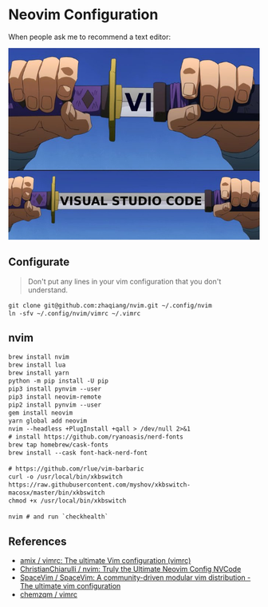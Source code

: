 # Neovim Configuration

When people ask me to recommend a text editor:

<p align="center">
  <img src="https://raw.githubusercontent.com/zhaqiang/nvim/master/images/editor-to-recommend.jpeg">
</p>

## Configurate

> Don't put any lines in your vim configuration that you don't understand.

```
git clone git@github.com:zhaqiang/nvim.git ~/.config/nvim
ln -sfv ~/.config/nvim/vimrc ~/.vimrc
```

## nvim

```
brew install nvim
brew install lua
brew install yarn
python -m pip install -U pip
pip3 install pynvim --user
pip3 install neovim-remote
pip2 install pynvim --user
gem install neovim
yarn global add neovim
nvim --headless +PlugInstall +qall > /dev/null 2>&1
# install https://github.com/ryanoasis/nerd-fonts
brew tap homebrew/cask-fonts
brew install --cask font-hack-nerd-font

# https://github.com/rlue/vim-barbaric
curl -o /usr/local/bin/xkbswitch https://raw.githubusercontent.com/myshov/xkbswitch-macosx/master/bin/xkbswitch
chmod +x /usr/local/bin/xkbswitch

nvim # and run `checkhealth`
```

## References

- [amix / vimrc: The ultimate Vim configuration (vimrc)](https://github.com/amix/vimrc)
- [ChristianChiarulli / nvim: Truly the Ultimate Neovim Config NVCode](https://github.com/ChristianChiarulli/nvim)
- [SpaceVim / SpaceVim: A community-driven modular vim distribution - The ultimate vim configuration](https://github.com/SpaceVim/SpaceVim)
- [chemzqm / vimrc](https://github.com/chemzqm/vimrc)
